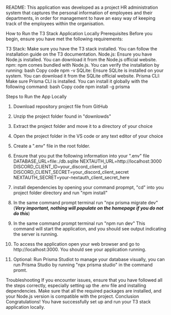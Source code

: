 README: 
This application was developed as a project HR administration system that captures the personal information of employees and their departments, in order for management to have an easy way of keeping track of the employees within the organisation.


How to Run the T3 Stack Application Locally
Prerequisites
Before you begin, ensure you have met the following requirements:

T3 Stack: Make sure you have the T3 stack installed. You can follow the installation guide on the T3 documentation.
Node.js: Ensure you have Node.js installed. You can download it from the Node.js official website.
npm: npm comes bundled with Node.js. You can verify the installation by running:
bash
Copy code
npm -v
SQLite: Ensure SQLite is installed on your system. You can download it from the SQLite official website.
Prisma CLI: Make sure Prisma CLI is installed. You can install it globally with the following command:
bash
Copy code
npm install -g prisma

Steps to Run the App Locally

1) Download repository project file from GitHub
2) Unzip the project folder found in "downlowds"
3) Extract the project folder and move it to a directory of your choice
4) Open the project folder in the VS code or any text editor of your choice
5) Create a ".env" file in the root folder.
6) Ensure that you put the following information into your ".env" file
  DATABASE_URL=file:./db.sqlite
  NEXTAUTH_URL=http://localhost:3000
  DISCORD_CLIENT_ID=your_discord_client_id
  DISCORD_CLIENT_SECRET=your_discord_client_secret
  NEXTAUTH_SECRET=your-nextauth_client_secret_here
7) install dependencies by opening your command propmpt, "cd" into you project folder directory and run "npm install"
8) In the same command prompt terminal run "npx prisma migrate dev" (***Very important, nothing will populate on the homepage if you do not do this***)
9) In the same command prompt terminal run "npm run dev" This command will start the application, and you should see output indicating the server is running.
10) To access the application open your web browser and go to http://localhost:3000. You should see your application running.

11) Optional: Run Prisma Studiot to manage your database visually, you can run Prisma Studio by running "npx prisma studio" in the command promt.

Troubleshooting
If you encounter issues, ensure that you have followed all the steps correctly, especially setting up the .env file and installing dependencies.
Make sure that all the required packages are installed, and your Node.js version is compatible with the project.
Conclusion
Congratulations! You have successfully set up and run your T3 stack application locally. 

